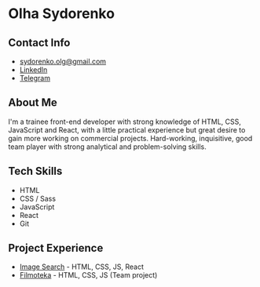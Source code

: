 # Olha Sydorenko

## Contact Info
* sydorenko.olg@gmail.com
* [LinkedIn](https://www.linkedin.com/in/olha-sydorenko-frontend-developer/)
* [Telegram](https://t.me/Olha_Sydorenko)

## About Me
I'm a trainee front-end developer with strong knowledge of HTML, CSS,
JavaScript and React, with a little practical experience but great desire to
gain more working on commercial projects.
Hard-working, inquisitive, good team player with strong analytical and problem-solving skills.

## Tech Skills
* HTML
* CSS / Sass
* JavaScript
* React
* Git

## Project Experience
* [Image Search](https://olha-sydorenko.github.io/goit-react-hw-04-images/) - HTML, CSS, JS, React
* [Filmoteka](https://olha-sydorenko.github.io/filmoteka/) - HTML, CSS, JS (Team project)

